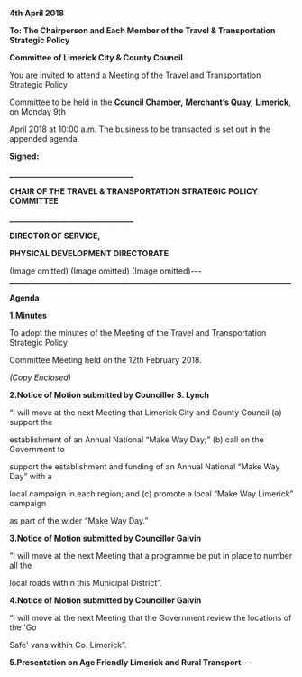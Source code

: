 **4th** **April 2018**

**To: The Chairperson and Each Member of the Travel & Transportation Strategic Policy**

**Committee of Limerick City & County Council**

You are invited to attend a Meeting of the Travel and Transportation Strategic Policy

Committee to be held in the **Council Chamber,** **Merchant’s Quay,** **Limerick**, on Monday 9th

April 2018 at 10:00 a.m. The business to be transacted is set out in the appended agenda.

**Signed:**

**\_\_\_\_\_\_\_\_\_\_\_\_\_\_\_\_\_\_\_\_\_\_\_\_\_\_\_\_\_\_\_\_\_**

**CHAIR OF THE TRAVEL & TRANSPORTATION STRATEGIC POLICY COMMITTEE**

**\_\_\_\_\_\_\_\_\_\_\_\_\_\_\_\_\_\_\_\_\_\_\_\_\_\_\_\_\_\_\_\_\_**

**DIRECTOR OF SERVICE,**

**PHYSICAL DEVELOPMENT DIRECTORATE**

(Image omitted)
(Image omitted)
(Image omitted)---
**\_\_\_\_\_\_\_\_\_\_\_\_\_\_\_\_\_\_\_\_\_\_\_\_\_\_\_\_\_\_\_\_\_\_\_\_\_\_\_\_\_\_\_\_\_\_\_\_\_\_\_\_\_\_\_\_\_\_\_\_\_\_\_\_\_\_\_\_\_\_\_\_\_\_\_**

**Agenda**

**1.Minutes**

To adopt the minutes of the Meeting of the Travel and Transportation Strategic Policy

Committee Meeting held on the 12th February 2018.

*(Copy Enclosed)*

**2.Notice of Motion submitted by Councillor S. Lynch**

“I will move at the next Meeting that Limerick City and County Council (a) support the

establishment of an Annual National “Make Way Day;” (b) call on the Government to

support the establishment and funding of an Annual National “Make Way Day” with a

local campaign in each region; and (c) promote a local “Make Way Limerick” campaign

as part of the wider “Make Way Day.”

**3.Notice of Motion submitted by Councillor Galvin**

“I will move at the next Meeting that a programme be put in place to number all the

local roads within this Municipal District”.

**4.Notice of Motion submitted by Councillor Galvin**

“I will move at the next Meeting that the Government review the locations of the 'Go

Safe' vans within Co. Limerick”.

**5.Presentation on Age Friendly Limerick and Rural Transport**---
